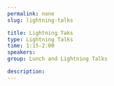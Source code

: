 ```yaml
---
permalink: none
slug: lightning-talks

title: Lightning Taks
type: Lightning Talks
time: 1:15-2:00
speakers:
group: Lunch and Lightning Talks

description:
---
```

